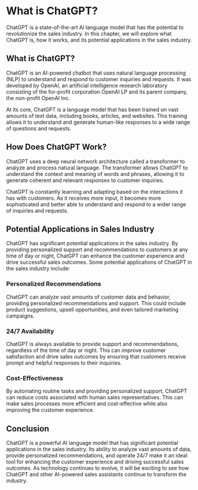 What is ChatGPT?
==================================================

ChatGPT is a state-of-the-art AI language model that has the potential to revolutionize the sales industry. In this chapter, we will explore what ChatGPT is, how it works, and its potential applications in the sales industry.

What is ChatGPT?
----------------

ChatGPT is an AI-powered chatbot that uses natural language processing (NLP) to understand and respond to customer inquiries and requests. It was developed by OpenAI, an artificial intelligence research laboratory consisting of the for-profit corporation OpenAI LP and its parent company, the non-profit OpenAI Inc.

At its core, ChatGPT is a language model that has been trained on vast amounts of text data, including books, articles, and websites. This training allows it to understand and generate human-like responses to a wide range of questions and requests.

How Does ChatGPT Work?
----------------------

ChatGPT uses a deep neural network architecture called a transformer to analyze and process natural language. The transformer allows ChatGPT to understand the context and meaning of words and phrases, allowing it to generate coherent and relevant responses to customer inquiries.

ChatGPT is constantly learning and adapting based on the interactions it has with customers. As it receives more input, it becomes more sophisticated and better able to understand and respond to a wider range of inquiries and requests.

Potential Applications in Sales Industry
----------------------------------------

ChatGPT has significant potential applications in the sales industry. By providing personalized support and recommendations to customers at any time of day or night, ChatGPT can enhance the customer experience and drive successful sales outcomes. Some potential applications of ChatGPT in the sales industry include:

### Personalized Recommendations

ChatGPT can analyze vast amounts of customer data and behavior, providing personalized recommendations and support. This could include product suggestions, upsell opportunities, and even tailored marketing campaigns.

### 24/7 Availability

ChatGPT is always available to provide support and recommendations, regardless of the time of day or night. This can improve customer satisfaction and drive sales outcomes by ensuring that customers receive prompt and helpful responses to their inquiries.

### Cost-Effectiveness

By automating routine tasks and providing personalized support, ChatGPT can reduce costs associated with human sales representatives. This can make sales processes more efficient and cost-effective while also improving the customer experience.

Conclusion
----------

ChatGPT is a powerful AI language model that has significant potential applications in the sales industry. Its ability to analyze vast amounts of data, provide personalized recommendations, and operate 24/7 make it an ideal tool for enhancing the customer experience and driving successful sales outcomes. As technology continues to evolve, it will be exciting to see how ChatGPT and other AI-powered sales assistants continue to transform the industry.
